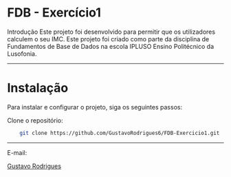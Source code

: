 # FDB - Exercício1

Introdução
Este projeto foi desenvolvido para permitir que os utilizadores calculem o seu IMC. Este projeto foi criado como parte da disciplina de Fundamentos de Base de Dados na escola IPLUSO Ensino Politécnico da Lusofonia.
***
# Instalação
Para instalar e configurar o projeto, siga os seguintes passos:

Clone o repositório:
```sh
    git clone https://github.com/GustavoRodrigues6/FDB-Exercicio1.git
```
***

E-mail:  

[Gustavo Rodrigues](mailto:gurodriguesalves12@gmail.com)  



